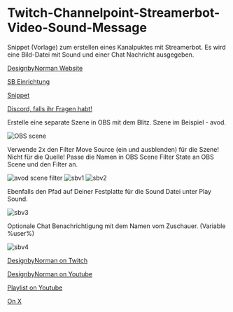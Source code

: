 # Twitch-Channelpoint-Streamerbot-Video-Sound-Message
Snippet (Vorlage) zum erstellen eines Kanalpuktes mit Streamerbot. Es wird eine Bild-Datei mit Sound und einer Chat Nachricht ausgegeben.

[DesignbyNorman Website](https://www.designbynorman.com/)

[SB Einrichtung](https://www.designbynorman.com/streamer-bot-einrichten/)

[Snippet](https://github.com/Designbynorman/Twitch-Channelpoint-Streamerbot-Video-Sound-Message/blob/main/snippet%20channelpoint)

[Discord, falls ihr Fragen habt!](https://discord.gg/Gdt94HaFbM)

Erstelle eine separate Szene in OBS mit dem Blitz. 
Szene im Beispiel - avod.

![OBS scene](https://github.com/Designbynorman/Twitch-Channelpoint-Streamerbot-Video-Sound-Message/assets/118851815/3e9d91b3-e53d-450d-9442-45ebd4aea74b)

Verwende 2x den Filter Move Source (ein und ausblenden) für die Szene! Nicht für die Quelle! Passe die Namen in OBS Scene Filter State an OBS Scene und den Filter an. 

![avod scene filter](https://github.com/Designbynorman/Twitch-Channelpoint-Streamerbot-Video-Sound-Message/assets/118851815/f25c6b6f-8aa4-4dc3-9980-ed9e97a3d0e3)
![sbv1](https://github.com/Designbynorman/Twitch-Channelpoint-Streamerbot-Video-Sound-Message/assets/118851815/b73d579c-47da-4e81-8c03-a2550d777644)
![sbv2](https://github.com/Designbynorman/Twitch-Channelpoint-Streamerbot-Video-Sound-Message/assets/118851815/ab2087ff-0913-4e44-8403-d5e50c4d0cc4)

Ebenfalls den Pfad auf Deiner Festplatte für die Sound Datei unter Play Sound.

![sbv3](https://github.com/Designbynorman/Twitch-Channelpoint-Streamerbot-Video-Sound-Message/assets/118851815/b41bfaf4-1b15-40b0-a826-fde30dc16559)

Optionale Chat Benachrichtigung mit dem Namen vom Zuschauer. (Variable %user%)

![sbv4](https://github.com/Designbynorman/Twitch-Channelpoint-Streamerbot-Video-Sound-Message/assets/118851815/ad0af8a5-a725-41fd-bb12-52aea685a0b3)

[DesignbyNorman on Twitch](https://www.twitch.tv/designbynorman)

[DesignbyNorman on Youtube](https://www.youtube.com/@DesignbyNorman)

[Playlist on Youtube](https://www.youtube.com/playlist?list=PLrgOpxS02b-PncLHRg-5W7kJ3o4TT6DhM)

[On X](https://x.com/Designbynorman)
